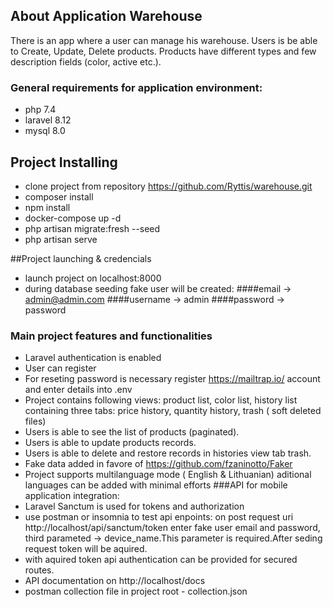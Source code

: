 ## About Application Warehouse

There is an app where a user can manage his warehouse. Users is be able to Create, Update, Delete products. Products  have different types and few description fields (color, active etc.).



### General requirements for application environment:
- php 7.4
- laravel 8.12
- mysql 8.0

## Project Installing

- clone project from repository   https://github.com/Ryttis/warehouse.git
- composer install
- npm install
- docker-compose up -d
- php artisan migrate:fresh --seed
- php artisan serve

##Project launching & credencials

- launch project on localhost:8000
- during database seeding fake user will be created:
####email -> admin@admin.com
####username -> admin
####password -> password

### Main project features and functionalities
- Laravel authentication is enabled
- User can register 
- For reseting password is necessary register  https://mailtrap.io/ account and enter details into .env
- Project contains following views: product list, color list, history list containing three tabs: price history, quantity history, trash ( soft deleted files)
- Users is able to see the list of products (paginated).
- Users is able to update products records.
- Users is able to delete and restore  records in histories view tab trash.
- Fake data added in favore of https://github.com/fzaninotto/Faker
- Project supports multilanguage mode ( English & Lithuanian) aditional languages can be added with minimal efforts
###API for mobile application integration:
- Laravel Sanctum is used for tokens and authorization
- use postman or insomnia to test api enpoints:
on post request uri http://localhost/api/sanctum/token enter fake user email and password, third parameted -> device_name.This parameter is required.After seding request token will be aquired.
- with aquired token api authentication   can be provided for secured routes.
- API documentation on http://localhost/docs
- postman collection file in project root - collection.json



